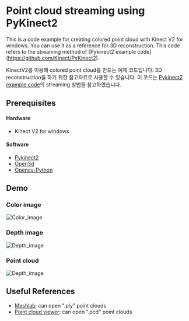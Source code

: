 # Point cloud streaming using PyKinect2

This is a code example for creating colored point cloud with Kinect V2 for windows. You can use it as a reference for 3D reconstruction. This code refers to the streaming method of [Pykinect2 example code] (https://github.com/Kinect/PyKinect2).

KinectV2를 이용해 colored point cloud를 만드는 예제 코드입니다. 3D reconstruction을 하기 위한 참고자료로 사용할 수 있습니다. 이 코드는 [Pykinect2 example code](https://github.com/Kinect/PyKinect2)의 streaming 방법을 참고하였습니다. 

## Prerequisites

#### Hardware
- Kinect V2 for windows 

#### Software
- [Pykinect2](https://github.com/Kinect/PyKinect2)
- [Open3d](https://github.com/intel-isl/Open3D)
- [Opencv-Python](https://github.com/skvark/opencv-python)

## Demo

### Color image
![Color_image](images/color.gif=384x216)

### Depth image
![Depth_image](images/depth.gif=384x318)

### Point cloud
![Depth_image](images/pointcloud.gif=384x216)


## Useful References
- [Meshlab](http://www.meshlab.net/): can open ".ply" point clouds
- [Point cloud viewer](https://www.amcbridge.com/resources/labs/desktop-apps/point-cloud-viewer): can open ".pcd" point clouds



